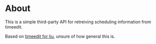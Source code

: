 # About

This is a simple third-party API for retreiving scheduling information from timeedit.

Based on [timeedit for liu][], unsure of how general this is.

[timeedit for liu]: https://se.timeedit.net/web/liu/db1/schema/
